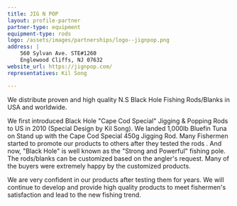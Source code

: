 ```yaml
---
title: JIG N POP
layout: profile-partner
partner-type: equipment
equipment-type: rods
logo: /assets/images/partnerships/logo--jignpop.png
address: |
    560 Sylvan Ave. STE#1260  
    Englewood Cliffs, NJ 07632
website_url: https://jignpop.com/
representatives: Kil Song

---
```

We distribute proven and high quality N.S Black Hole Fishing Rods/Blanks in USA and worldwide.

We first introduced Black Hole "Cape Cod Special" Jigging & Popping Rods to US in 2010 (Special Design by Kil Song). We landed 1,000lb Bluefin Tuna on Stand up with the Cape Cod Special 450g Jigging Rod. Many Fishermen started to promote our products to others after they tested the rods . And now, "Black Hole" is well known as the "Strong and Powerful" fishing pole.
The rods/blanks can be customized based on the angler's request. Many of the buyers were extremely happy by the customized products.

We are very confident in our products after testing them for years. We will continue to develop and provide high quality products to meet fishermen's satisfaction and lead to the new fishing trend.
